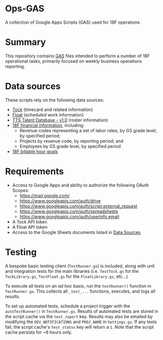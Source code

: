 # Ops-GAS
A collection of Google Apps Scripts (GAS) used for 18F operations

# Summary
This repository contains [GAS](https://developers.google.com/apps-script/) files intended to perform a number of 18F operational tasks,
primarily focused on weekly business operations reporting.

# Data sources
These scripts rely on the following data sources:

- [Tock](https://github.com/18f/tock) (timecard and related information)
- [Float](https://float.com) (scheduled work information)
- [TTS Talent Database - v1.0](https://docs.google.com/spreadsheets/d/1JabICP7b0QtXOYa00dAW5m8n7YmEaWy5RVQ-7BrodC8/edit#gid=1388593896) (roster information)
- [18F financial information](https://docs.google.com/spreadsheets/d/1-ywKMdlZ3Of_IP32g3s0IG2Jxm3Eth6d87vvldS-Dvk/edit#gid=1433701190), including:
  - Revenue codes representing a set of labor rates, by GS grade level, by specified period;
  - Projects by revenue code, by reporting period; and
  - Employees by GS grade level, by specified period
- [18F billable hour goals](https://docs.google.com/spreadsheets/d/1ktKxwG8a-kWdYShKooQLnk-gc3FvhATMwO4xk-eefTI/edit#gid=1383049630)

# Requirements
- Access to Google Apps and ability to authorize the following OAuth Scopes:
  - https://mail.google.com/
  - https://www.googleapis.com/auth/drive
  - https://www.googleapis.com/auth/script.external_request
  - https://www.googleapis.com/auth/spreadsheets
  - https://www.googleapis.com/auth/userinfo.email
- A Tock API token
- A Float API token
- Access to the Google Sheets documents listed in [Data Sources](#data-sources)

# Testing
A bespoke basic testing client (`TestRunner.gs`) is included, along with unit and integration tests for the main libraries (i.e. `TestTock.gs` for the 
`TockLibrary.gs`, `TestFloat.gs` for the `FloatLibrary.gs`, etc...)

To execute all tests on an _ad hoc_ basis, run the `testRunner()` function in `TestRunner.gs`. This collects all `_test_...` functions, executes, and logs all results.

To set up automated tests, schedule a project trigger with the `autoTestRunner()` in `TestRunner.gs`. Results of automated tests are stored in the 
script cache via the `test_report` key. Results may also be emailed by modifying the `DEV_NOTIFICATIONS` and `PROJ_NAME` in `Settings.gs`. 
If any tests fail, the script cache's `test_status` key will return a `1`. *Note* that the script cache persists for ~6 hours only.

